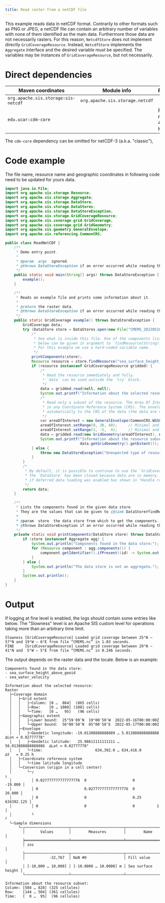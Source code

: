 ```yaml
---
title: Read raster from a netCDF file
---
```


This example reads data in netCDF format.
Contrarily to other formats such as PNG or JPEG,
a netCDF file can contain an arbitrary number of variables
with none of them identified as the main data.
Furthermore those data are not necessarily rasters.
For this reason, `NetcdfStore` does not implement directly `GridCoverageResource`.
Instead, `NetcdfStore` implements the `Aggregate` interface
and the desired variable must be specified.
The variables may be instances of `GridCoverageResource`, but not necessarily.


# Direct dependencies

Maven coordinates                   | Module info                     | Remarks
----------------------------------- | ------------------------------- | --------------------
`org.apache.sis.storage:sis-netcdf` | `org.apache.sis.storage.netcdf` |
`edu.ucar:cdm-core`                 |                                 | For netCDF-4 or HDF5

The `cdm-core` dependency can be omitted for netCDF-3 (a.k.a. "classic"),


# Code example

The file name, resource name and geographic coordinates
in following code need to be updated for yours data.

```java
import java.io.File;
import org.apache.sis.storage.Resource;
import org.apache.sis.storage.Aggregate;
import org.apache.sis.storage.DataStore;
import org.apache.sis.storage.DataStores;
import org.apache.sis.storage.DataStoreException;
import org.apache.sis.storage.GridCoverageResource;
import org.apache.sis.coverage.grid.GridCoverage;
import org.apache.sis.coverage.grid.GridGeometry;
import org.apache.sis.geometry.GeneralEnvelope;
import org.apache.sis.referencing.CommonCRS;

public class ReadNetCDF {
    /**
     * Demo entry point.
     *
     * @param  args  ignored.
     * @throws DataStoreException if an error occurred while reading the raster.
     */
    public static void main(String[] args) throws DataStoreException {
        example();
    }

    /**
     * Reads an example file and prints some information about it.
     *
     * @return the raster data.
     * @throws DataStoreException if an error occurred while reading the raster.
     */
    public static GridCoverage example() throws DataStoreException {
        GridCoverage data;
        try (DataStore store = DataStores.open(new File("CMEMS_20220516.nc"))) {
            /*
             * See what is inside this file. One of the components listed
             * below can be given in argument to `findResource(String)`.
             * For this example we use a hard-coded variable name.
             */
            printComponents(store);
            Resource resource = store.findResource("sea_surface_height_above_geoid");
            if (resource instanceof GridCoverageResource gridded) {
                /*
                 * Read the resource immediately and fully.
                 * `data` can be used outside the `try` block.
                 */
                data = gridded.read(null, null);
                System.out.printf("Information about the selected resource:%n%s%n", data);
                /*
                 * Read only a subset of the resource. The Area Of Interest can be specified
                 * in any Coordinate Reference System (CRS). The envelope will be transformed
                 * automatically to the CRS of the data (the data are not transformed).
                 */
                var areaOfInterest = new GeneralEnvelope(CommonCRS.WGS84.geographic());
                areaOfInterest.setRange(0, 30, 40);     // Minimal and maximal latitude values.
                areaOfInterest.setRange(1, -5,  4);     // Minimal and maximal longitude values.
                data = gridded.read(new GridGeometry(areaOfInterest), null);
                System.out.printf("Information about the resource subset:%n%s%n",
                                  data.getGridGeometry().getExtent());
            } else {
                throw new DataStoreException("Unexpected type of resource.");
            }
        }
        /*
         * By default, it is possible to continue to use the `GridCoverage` (but not the `Resource`) after
         * the `DataStore` has been closed because data are in memory. Note that it would not be the case
         * if deferred data loading was enabled has shown in "Handle rasters bigger than memory" example.
         */
        return data;
    }

    /**
     * Lists the components found in the given data store.
     * They are the values that can be given to {@link DataStore#findResource(String).
     *
     * @param  store  the data store from which to get the components.
     * @throws DataStoreException if an error occurred while reading the raster.
     */
    private static void printComponents(DataStore store) throws DataStoreException {
        if (store instanceof Aggregate agg) {
            System.out.println("Components found in the data store:");
            for (Resource component : agg.components()) {
                component.getIdentifier().ifPresent((id) -> System.out.println("- " + id));
            }
        } else {
            System.out.println("The data store is not an aggregate.");
        }
        System.out.println();
    }
}
```


# Output

If logging at fine level is enabled, the logs should contain some entries like below.
The "Slowness" level is an Apache SIS custom level for operations taking more than an arbitrary time limit.

```
Slowness [GridCoverageResource] Loaded grid coverage between 25°N – 57°N and 19°W – 6°E from file “CMEMS.nc” in 1.03 seconds.
FINE     [GridCoverageResource] Loaded grid coverage between 29°N – 41°N and  5°W – 5°E from file “CMEMS.nc” in 0.246 seconds.
```

The output depends on the raster data and the locale.
Below is an example:

```
Components found in the data store:
- sea_surface_height_above_geoid
- sea_water_velocity

Information about the selected resource:
Raster
  ├─Coverage domain
  │   ├─Grid extent
  │   │   ├─Column: [0 …  864]  (865 cells)
  │   │   ├─Row:    [0 … 1080] (1081 cells)
  │   │   └─Time:   [0 …   95]   (96 cells)
  │   ├─Geographic extent
  │   │   ├─Lower bound:  25°59′09″N  19°00′50″W  2022-05-16T00:00:00Z
  │   │   └─Upper bound:  56°00′50″N  05°00′50″E  2022-05-17T00:00:00Z
  │   ├─Envelope
  │   │   ├─Geodetic longitude: -19.01388888888889 … 5.013888888888888   ∆Lon = 0.02777778°
  │   │   ├─Geodetic latitude:   25.98611111111111 … 56.013888888888886  ∆Lat = 0.02777778°
  │   │   └─time:                        634,392.0 … 634,416.0           ∆t   = 0.25 h
  │   ├─Coordinate reference system
  │   │   └─time latitude longitude
  │   └─Conversion (origin in a cell center)
  │       └─┌                                                              ┐
  │         │ 0.027777777777777776  0                     0        -19.000 │
  │         │ 0                     0.027777777777777776  0         26.000 │
  │         │ 0                     0                     0.25  634392.125 │
  │         │ 0                     0                     0          1     │
  │         └                                                              ┘
  └─Sample dimensions
      └─┌────────────────────┬────────────────────────┬────────────────────┐
        │       Values       │        Measures        │        Name        │
        ╞════════════════════╧════════════════════════╧════════════════════╡
        │ zos                                                              │
        ├────────────────────┬────────────────────────┬────────────────────┤
        │           -32,767  │ NaN #0                 │ Fill value         │
        │ [-10,000 … 10,000] │ [-10.0000 … 10.0000] m │ Sea surface height │
        └────────────────────┴────────────────────────┴────────────────────┘

Information about the resource subset:
Column: [504 … 828] (325 cellules)
Row:    [144 … 504] (361 cellules)
Time:   [  0 …  95]  (96 cellules)
```
